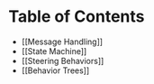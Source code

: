 # Table of Contents

* [[Message Handling]]
* [[State Machine]]
* [[Steering Behaviors]]
* [[Behavior Trees]]